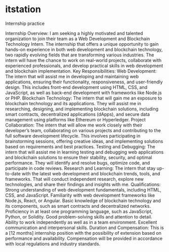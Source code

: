 # itstation
Internship practice

Internship Overview: I am seeking a highly motivated and talented organization to join their team as a Web Development and Blockchain Technology Intern. The internship that offers a unique opportunity to gain hands-on experience in both web development and blockchain technology, two rapidly evolving fields that are transforming various industries. The intern will have the chance to work on real-world projects, collaborate with experienced professionals, and develop practical skills in web development and blockchain implementation.
Key Responsibilities:
Web Development: The intern that will assist me in developing and maintaining web applications, ensuring their functionality, responsiveness, and user-friendly design. This includes front-end development using HTML, CSS, and JavaScript, as well as back-end development with frameworks like Node.js or PHP.
Blockchain Technology: The intern that will gain me an exposure to blockchain technology and its applications. They will assist me in researching, designing, and implementing blockchain solutions, including smart contracts, decentralized applications (dApps), and secure data management using platforms like Ethereum or Hyperledger.
Project Collaboration: The intern that will allow me work closely with their developer’s team, collaborating on various projects and contributing to the full software development lifecycle. This involves participating in brainstorming sessions, offering creative ideas, and implementing solutions based on requirements and best practices.
Testing and Debugging: The intern that will assist me in learning testing and debugging web applications and blockchain solutions to ensure their stability, security, and optimal performance. They will identify and resolve bugs, optimize code, and participate in code reviews.
Research and Learning: The intern that stay up-to-date with the latest web development and blockchain trends, tools, and frameworks. That will conduct independent research, explore new technologies, and share their findings and insights with me.
Qualifications:
Strong understanding of web development fundamentals, including HTML, CSS, and JavaScript.
Familiarity with web development frameworks like Node.js, React, or Angular.
Basic knowledge of blockchain technology and its components, such as smart contracts and decentralized networks.
Proficiency in at least one programming language, such as JavaScript, Python, or Solidity.
Good problem-solving skills and attention to detail.
Ability to work independently as well as in a team environment.
Excellent communication and interpersonal skills.
Duration and Compensation: This is a [12 months] internship position with the possibility of extension based on performance and availability. Compensation will be provided in accordance with local regulations and industry standards.
  
